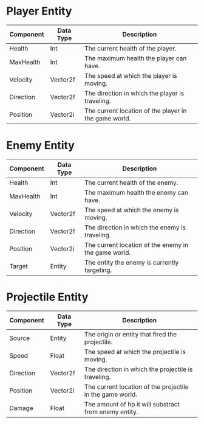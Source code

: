 # Player Entity

| Component | Data Type | Description                                      |
|-----------|-----------|--------------------------------------------------|
| Health    | Int       | The current health of the player.     |
| MaxHealth | Int       | The maximum health the player can have.     |
| Velocity  | Vector2f  | The speed at which the player is moving.     |
| Direction | Vector2f  | The direction in which the player is traveling. |
| Position  | Vector2i  | The current location of the player in the game world. |

# Enemy Entity

| Component | Data Type | Description                                      |
|-----------|-----------|--------------------------------------------------|
| Health    | Int       | The current health of the enemy.     |
| MaxHealth | Int       | The maximum health the enemy can have.     |
| Velocity  | Vector2f  | The speed at which the enemy is moving.     |
| Direction | Vector2f  | The direction in which the enemy is traveling. |
| Position  | Vector2i  | The current location of the enemy in the game world. |
| Target    | Entity    | The entity the enemy is currently targeting. |

# Projectile Entity

| Component | Data Type | Description                                      |
|-----------|-----------|--------------------------------------------------|
| Source    | Entity    | The origin or entity that fired the projectile.  |
| Speed     | Float     | The speed at which the projectile is moving.     |
| Direction | Vector2f  | The direction in which the projectile is traveling. |
| Position  | Vector2i  | The current location of the projectile in the game world. |
| Damage    | Float     | The amount of hp it will substract from enemy entity. |
